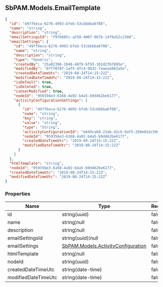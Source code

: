 
<h2 id="tocS_SbPAM.Models.EmailTemplate">SbPAM.Models.EmailTemplate</h2>

<a id="schemasbpam.models.emailtemplate"></a>
<a id="schema_SbPAM.Models.EmailTemplate"></a>
<a id="tocSsbpam.models.emailtemplate"></a>
<a id="tocssbpam.models.emailtemplate"></a>

```json
{
  "id": "497f6eca-6276-4993-bfeb-53cbbbba6f08",
  "name": "string",
  "description": "string",
  "emailSettingsId": "f97b605c-a258-4007-967b-14f8a52c230d",
  "emailSettings": {
    "id": "497f6eca-6276-4993-bfeb-53cbbbba6f08",
    "name": "string",
    "description": "string",
    "type": "Generic",
    "createdBy": "25a02396-1048-48f9-bf93-102d2fb7895e",
    "modifiedBy": "07ff0787-1af5-4fc4-9832-7aaeaa962a5e",
    "createdDateTimeUtc": "2019-08-24T14:15:22Z",
    "modifiedDateTimeUtc": "2019-08-24T14:15:22Z",
    "isDefault": true,
    "isDeleted": true,
    "isUserModified": true,
    "nodeId": "959356e3-6168-4a92-b4a5-b9d462be6177",
    "activityConfigurationSettings": [
      {
        "id": "497f6eca-6276-4993-bfeb-53cbbbba6f08",
        "name": "string",
        "key": "string",
        "value": "string",
        "type": "String",
        "activityConfigurationId": "e649ca68-23ab-42cb-8af5-260e01dc50d6",
        "nodeId": "959356e3-6168-4a92-b4a5-b9d462be6177",
        "createdDateTimeUtc": "2019-08-24T14:15:22Z",
        "modifiedDateTimeUtc": "2019-08-24T14:15:22Z"
      }
    ]
  },
  "htmlTemplate": "string",
  "nodeId": "959356e3-6168-4a92-b4a5-b9d462be6177",
  "createdDateTimeUtc": "2019-08-24T14:15:22Z",
  "modifiedDateTimeUtc": "2019-08-24T14:15:22Z"
}

```

### Properties

|Name|Type|Required|Restrictions|Description|
|---|---|---|---|---|
|id|string(uuid)|false|none|none|
|name|string¦null|false|none|none|
|description|string¦null|false|none|none|
|emailSettingsId|string(uuid)¦null|false|none|none|
|emailSettings|[SbPAM.Models.ActivityConfiguration](../Models/sbpam.models.activityconfiguration.md)|false|none|none|
|htmlTemplate|string¦null|false|none|none|
|nodeId|string(uuid)|false|none|none|
|createdDateTimeUtc|string(date-time)|false|none|none|
|modifiedDateTimeUtc|string(date-time)|false|none|none|


